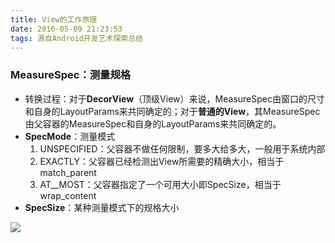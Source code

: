 ```yaml
---
title: View的工作原理
date: 2016-05-09 21:23:53
tags: 源自Android开发艺术探索总结
---
```


### MeasureSpec：测量规格
- 转换过程：对于**DecorView**（顶级View）来说，MeasureSpec由窗口的尺寸和自身的LayoutParams来共同确定的；对于**普通的View**，其MeasureSpec由父容器的MeasureSpec和自身的LayoutParams来共同确定的。
- **SpecMode**：测量模式
	1. UNSPECIFIED：父容器不做任何限制，要多大给多大，一般用于系统内部
	2. EXACTLY：父容器已经检测出View所需要的精确大小，相当于match_parent
	3. AT__MOST：父容器指定了一个可用大小即SpecSize，相当于wrap_content
- **SpecSize**：某种测量模式下的规格大小

![](.//viewMeasureSpec.png)
